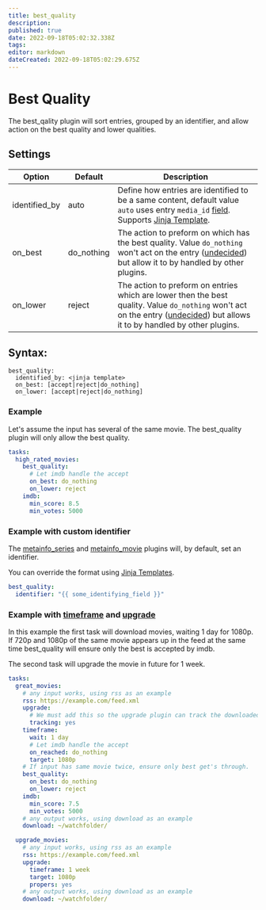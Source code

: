 ```yaml
---
title: best_quality
description: 
published: true
date: 2022-09-18T05:02:32.338Z
tags: 
editor: markdown
dateCreated: 2022-09-18T05:02:29.675Z
---
```


# Best Quality
The best_qality plugin will sort entries, grouped by an identifier, and allow action on the best quality and lower qualities. 

## Settings

| **Option** | **Default** | **Description** |
| --- | --- | --- |
| identified_by | auto | Define how entries are identified to be a same content, default value `auto` uses entry `media_id` [field](https://flexget.com/Entry). Supports [Jinja Template](https://flexget.com/Jinja). |
| on_best | do_nothing | The action to preform on which has the best quality. Value `do_nothing` won't act on the entry ([undecided](https://flexget.com/FilterOperations))  but allow it to by handled by other plugins. |
| on_lower | reject | The action to preform on entries which are lower then the best quality. Value `do_nothing` won't act on the entry ([undecided](https://flexget.com/FilterOperations))  but allows it to by handled by other plugins. |


## Syntax:

```
best_quality:
  identified_by: <jinja template>
  on_best: [accept|reject|do_nothing]
  on_lower: [accept|reject|do_nothing]
```

### Example

Let's assume the input has several of the same movie. The best_quality plugin will only allow the best quality.

```yaml
tasks:
  high_rated_movies:
    best_quality:
      # Let imdb handle the accept
      on_best: do_nothing
      on_lower: reject
    imdb:
      min_score: 8.5
      min_votes: 5000
```

### Example with custom identifier

The [metainfo_series](https://flexget.com/Plugins/metainfo_series) and [metainfo_movie](https://flexget.com/Plugins/metainfo_movie) plugins will, by default, set an identifier.

You can override the format using [Jinja Templates](https://flexget.com/Jinja).

```yaml
best_quality:
  identifier: "{{ some_identifying_field }}"
```

### Example with [timeframe](https://flexget.com/Plugins/timeframe) and [upgrade](https://flexget.com/Plugins/upgrade)

In this example the first task will download movies, waiting 1 day for 1080p. If 720p and 1080p of the same movie appears up in the feed at the same time best_quality will ensure only the best is accepted by imdb.

The second task will upgrade the movie in future for 1 week.

```yaml
tasks:
  great_movies:
    # any input works, using rss as an example
    rss: https://example.com/feed.xml
    upgrade:
      # We must add this so the upgrade plugin can track the downloaded qualities
      tracking: yes
    timeframe:
      wait: 1 day
      # Let imdb handle the accept
      on_reached: do_nothing
      target: 1080p
    # If input has same movie twice, ensure only best get's through.
    best_quality:
      on_best: do_nothing
      on_lower: reject
    imdb:
      min_score: 7.5
      min_votes: 5000
    # any output works, using download as an example
    download: ~/watchfolder/

  upgrade_movies:
    # any input works, using rss as an example
    rss: https://example.com/feed.xml
    upgrade:
      timeframe: 1 week
      target: 1080p
      propers: yes
    # any output works, using download as an example
    download: ~/watchfolder/
```
